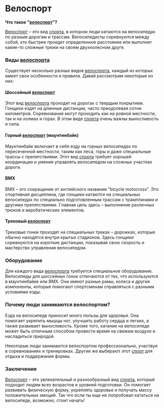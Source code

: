 # Велоспорт

**Что такое "[велоспорт](./cycling.md)"?**

[Велоспорт](./cycling.md) – это вид [спорта](./sport.md), в котором люди катаются на велосипедах по разным дорогам и трассам. Велосипедисты соревнуются между собой, кто быстрее проедет определенное расстояние или выполнит какие-то сложные трюки на своем двухколесном друге.

### Виды [велоспорта](./cycling.md)

Существует несколько разных видов [велоспорта](./cycling.md), каждый из которых имеет свои особенности и правила. Давай рассмотрим некоторые из них:

#### Шоссейный [велоспорт](./cycling.md)

Этот вид [велоспорта](./cycling.md) проходит на дорогах с твердым покрытием. Гонщики ездят на длинные дистанции, часто преодолевая сотни километров. Соревнования могут проходить как на ровной местности, так и на холмах и горах. В этом виде [спорта](./sport.md) очень важны выносливость и сила.

#### Горный [велоспорт](./cycling.md) (маунтинбайк)

Маунтинбайк включает в себя езду на горных велосипедах по пересеченной местности, таким как леса, горы и даже специальные трассы с препятствиями. Этот вид [спорта](./sport.md) требует хорошей координации и умения управлять велосипедом на сложных участках дороги.

#### BMX

BMX – это сокращение от английского названия "bicycle motocross". Это спортивная дисциплина, где гонщики катаются на специальных велосипедах по специально подготовленным трассам с трамплинами и другими препятствиями. Главная цель здесь – выполнение различных трюков и акробатических элементов.

#### Трековый [велоспорт](./cycling.md)

Трековые гонки проходят на специальных треках – дорожках, которые обычно находятся внутри крытых стадионов. Здесь гонщики соревнуются на короткие дистанции, показывая свою скорость и мастерство управления велосипедом.

### Оборудование

Для каждого вида [велоспорта](./cycling.md) требуется специальное оборудование. Велосипеды для шоссейных гонок отличаются от тех, что используются в маунтинбайке или BMX. Они имеют разные рамы, колеса и другие компоненты, которые помогают спортсменам справляться с разными условиями езды.

### Почему люди занимаются велоспортом?

Езда на велосипеде приносит много пользы для здоровья. Она помогает укрепить мышцы ног, улучшить работу сердца и легких, а также развивает выносливость. Кроме того, катание на велосипеде может быть отличным способом провести время на свежем воздухе и насладиться природой.

Некоторые люди занимаются велоспортом профессионально, участвуя в соревнованиях и тренировках. Другие же выбирают этот [спорт](./sport.md) для отдыха и поддержания формы.

### Заключение

[Велоспорт](./cycling.md) – это увлекательный и разнообразный вид [спорта](./sport.md), который подходит людям всех возрастов и уровней подготовки. Он помогает развивать физическую форму, укреплять здоровье и получать массу положительных эмоций. Так что если ты еще не попробовал кататься на велосипеде, возможно, стоит начать!